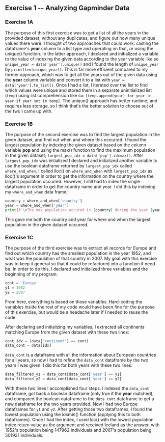 ## Exercise 1 -- Analyzing Gapminder Data

### Exercise 1A

The purpose of this first exercise was to get a list of all the years in the provided dataset, without any
duplicates, and figure out how many unique values there were. I thought of two approaches that could work: casting
the dataframe's **year** column to a list type and operating on that, or using the unique() function. In the latter approach,
I declared and initialized a variable to the value of indexing the given data according to the year variable like so `unique_year = data['year'].unique()` and I 
found the length of `unique_year` by `print(len(unique_year))`. This is far more efficient compared
to my former approach, which was to get all the years out of the given data using the **year** 
column variable and convert it to a list with `year = data['year'].to_list()`. Once I had a list, I iterated over the list
to find which values were unique and stored them in a separate uninitialized list (`temp`) using list comprehension like so: `[temp.append(year) for year in year if year not in temp]`.
The unique() approach has better runtime, and requires less storage, so I think that's the better solution to choose out of the two I came up with.

### Exercise 1B

The purpose of the second exercise was to find the largest population in the given dataset, and find out when and where
this occurred. I found the largest population by indexing the given dataset based on the column variable **pop** and 
using the max() function to find the maximum population in the given dataset; `largest_pop_idx = data['pop'].idxmax()`. After
`largest_pop_idx` was initialized I declared and initialized another variable to use the boolean dataframe returned
by `largest_pop_idx` called `where_and_when`. I called iloc() on `where_and_when` with `largest_pop_idx` as iloc()'s argument
in order to get the information on the country where the largest population occurred. However, I still had to index the single dataframe
in order to get the country name and year. I did this by indexing my `where_and_when` data frame; 
```python
country = where_and_when['country']
year = where_and_when['year']
print(f'\nThe max population occured in {country} during the year {year}.')
```
This gave me both the country and year for where and when the largest population in the given dataset occurred.

### Exercise 1C

The purpose of the third exercise was to extract all records for Europe and find out which country has the smallest population
in the year 1952, and what was the population of that country in 2007. My goal with this exercise was to keep it general so that
it could be refactored into a function if need be. In order to do this, I declared and initialized three variables and the 
beginning of my program:
```python
cont = 'Europe'
y1 = 1952
y2 = 2007
```
From here, everything is based on those variables. Hard-coding the variables inside the rest of my code would have been fine
for the purpose of this exercise, but would be a headache later if I needed to reuse the code. 

After declaring and initializing my variables, I extracted all continents matching Europe from the given dataset with these two
lines: 
```python
cont_idx = (data['continent'] == cont)
data_cont = data[idx]
```
`data_cont` is a dataframe with all the information about European countries for all years, so now I had to refine the `data_cont` 
dataframe by the two years I was given. I did this for both years with these two lines: 
```python
data_filtered_y1 = data_cont[data_cont['year'] == y1]
data_filtered_y2 = data_cont[data_cont['year'] == y2]
```
With these two lines I accomplished four steps. I indexed the `data_cont` dataframe, got back a boolean dataframe (only true if
the **year** matched), and compared the boolean dataframe to the `data_cont` dataframe to get a new dataframe for the two years provided. 
Now I had two Europe dataframes for `y1` and `y2`. After getting those two dataframes, I found the lowest population using the idxmin()
function (applying this to both dataframes). Once I had the index, I used loc() with the lowest population index return value as the
argument and received Iceland as the answer, with 1952's population being 147962 individuals and 2007's population being 301931 individuals.